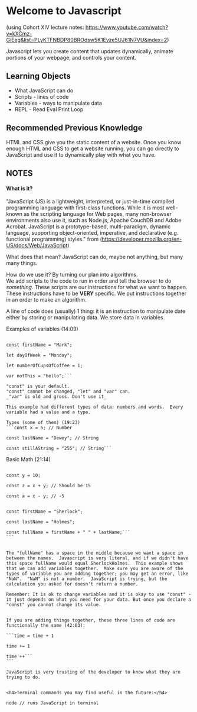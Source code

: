 <h1> Welcome to Javascript </h2>

(using Cohort XIV lecture notes: https://www.youtube.com/watch?v=kXCmz-GiEeg&list=PLyKTFNBDP80BROdsw5K1Evze5UJ61N7VU&index=2)

Javascript lets you create content that updates dynamically, animate portions of your webpage, and controls your content.

<h2> Learning Objects </h2>
<ul>
  <li> What JavaScript can do </li>
  <li> Scripts - lines of code </li>
  <li> Variables - ways to manipulate data </li>
  <li> REPL - Read Eval Print Loop </li>
</ul>

<h2> Recommended Previous Knowledge </h2>
HTML and CSS give you the static content of a website.  Once you know enough HTML and CSS to get a website running, you can go directly to JavaScript and use it to dynamically play with what you have.

<h2> NOTES </h2>

<h4> What is it? </h4>

"JavaScript (JS) is a lightweight, interpreted, or just-in-time compiled programming language with first-class functions. While it is most well-known as the scripting language for Web pages, many non-browser environments also use it, such as Node.js, Apache CouchDB and Adobe Acrobat. JavaScript is a prototype-based, multi-paradigm, dynamic language, supporting object-oriented, imperative, and declarative (e.g. functional programming) styles." from (https://developer.mozilla.org/en-US/docs/Web/JavaScript)

What does that mean? JavaScript can do, maybe not anything, but many many things.

How do we use it? By turning our plan into algorithms.  
We add scripts to the code to run in order and tell the browser to do _something_. These scripts are our instructions for what we want to happen. These instructions have to be **VERY** specific. We put instructions together in an order to make an algorithm.

A line of code does (usually) 1 thing: it is an instruction to manipulate date either by storing or manipulating data. We store data in variables.

Examples of variables (14:09)

````const x = 5;

const firstName = "Mark";

let dayOfWeek = "Monday";

let numberOfCupsOfCoffee = 1;

var notThis = "hello";```

"const" is your default.
"const" cannot be changed, "let" and "var" can.
_"var" is old and gross. Don't use it_

This example had different types of data: numbers and words.  Every variable had a value and a type.

Types (some of them) (19:23)
```const x = 5; // Number

const lastName = "Dewey"; // String

const stillAString = "255"; // String```
````

Basic Math (21:14)

````const x = 5;

const y = 10;

const z = x + y; // Should be 15

const a = x - y; // -5


const firstName = "Sherlock";

const lastName = "Holmes";

const fullName = firstName + " " + lastName;```
```


The "fullName" has a space in the middle because we want a space in between the names.  Javascript is very literal, and if we didn't have this space fullName would equal SherlockHolmes.  This example shows that we can add variables together.  Make sure you are aware of the types of variable you are adding together; you may get an error, like "NaN".  "NaN" is not a number.  JavaScript is trying, but the calculation you asked for doesn't return a number.

Remember: It is ok to change variables and it is okay to use "const" - it just depends on what you need for your data. But once you declare a "const" you cannot change its value.


If you are adding things together, these three lines of code are functionally the same (42:03):

```time = time + 1

time += 1

time ++```
```

JavaScript is very trusting of the developer to know what they are trying to do.


<h4>Terminal commands you may find useful in the future:</h4>

node // runs JavaScript in terminal
````
